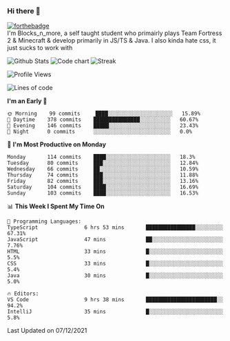 ### Hi there 👋
[![forthebadge](https://forthebadge.com/images/badges/0-percent-optimized.svg)](https://forthebadge.com)<br>
I'm Blocks_n_more, a self taught student who primairly plays Team Fortress 2 & Minecraft & develop primarily in JS/TS & Java. I also kinda hate css, it just sucks to work with

![Github Stats](https://github-readme-stats.vercel.app/api?username=blocksnmore&show_icons=true&theme=dark)
![Code chart](https://github-readme-stats.vercel.app/api/top-langs/?username=blocksnmore&layout=compact&theme=dark)
![Streak](https://github-readme-streak-stats.herokuapp.com/?user=blocksnmore&theme=dark&hide_border=true)
<!--START_SECTION:waka-->
![Profile Views](http://img.shields.io/badge/Profile%20Views-1-blue)

![Lines of code](https://img.shields.io/badge/From%20Hello%20World%20I%27ve%20Written-2%20Million%20lines%20of%20code-blue)

**I'm an Early 🐤** 

```text
🌞 Morning    99 commits     ████░░░░░░░░░░░░░░░░░░░░░   15.89% 
🌆 Daytime    378 commits    ███████████████░░░░░░░░░░   60.67% 
🌃 Evening    146 commits    █████░░░░░░░░░░░░░░░░░░░░   23.43% 
🌙 Night      0 commits      ░░░░░░░░░░░░░░░░░░░░░░░░░   0.0%

```
📅 **I'm Most Productive on Monday** 

```text
Monday       114 commits    ████░░░░░░░░░░░░░░░░░░░░░   18.3% 
Tuesday      80 commits     ███░░░░░░░░░░░░░░░░░░░░░░   12.84% 
Wednesday    66 commits     ██░░░░░░░░░░░░░░░░░░░░░░░   10.59% 
Thursday     74 commits     ███░░░░░░░░░░░░░░░░░░░░░░   11.88% 
Friday       82 commits     ███░░░░░░░░░░░░░░░░░░░░░░   13.16% 
Saturday     104 commits    ████░░░░░░░░░░░░░░░░░░░░░   16.69% 
Sunday       103 commits    ████░░░░░░░░░░░░░░░░░░░░░   16.53%

```


📊 **This Week I Spent My Time On** 

```text
💬 Programming Languages: 
TypeScript               6 hrs 53 mins       ████████████████░░░░░░░░░   67.31% 
JavaScript               47 mins             ██░░░░░░░░░░░░░░░░░░░░░░░   7.76% 
HTML                     33 mins             █░░░░░░░░░░░░░░░░░░░░░░░░   5.5% 
CSS                      33 mins             █░░░░░░░░░░░░░░░░░░░░░░░░   5.4% 
Java                     30 mins             █░░░░░░░░░░░░░░░░░░░░░░░░   5.0%

🔥 Editors: 
VS Code                  9 hrs 38 mins       ███████████████████████░░   94.2% 
IntelliJ                 35 mins             █░░░░░░░░░░░░░░░░░░░░░░░░   5.8%

```


 Last Updated on 07/12/2021
<!--END_SECTION:waka-->
